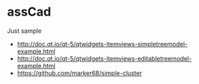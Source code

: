 # assCad
Just sample
- http://doc.qt.io/qt-5/qtwidgets-itemviews-simpletreemodel-example.html
- http://doc.qt.io/qt-5/qtwidgets-itemviews-editabletreemodel-example.html
- https://github.com/marker68/simple-cluster
